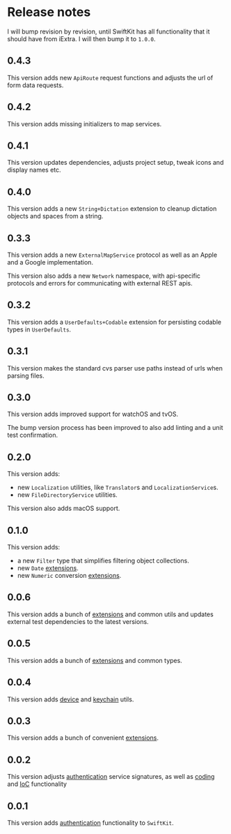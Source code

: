 # Release notes

I will bump revision by revision, until SwiftKit has all functionality that it should have from iExtra. I will then bump it to `1.0.0`.


## 0.4.3

This version adds new `ApiRoute` request functions and adjusts the url of form data requests.


## 0.4.2

This version adds missing initializers to map services.


## 0.4.1

This version updates dependencies, adjusts project setup, tweak icons and display names etc.


## 0.4.0

This version adds a new `String+Dictation` extension to cleanup dictation objects and spaces from a string.


## 0.3.3

This version adds a new `ExternalMapService` protocol as well as an Apple and a Google implementation.

This version also adds a new `Network` namespace, with api-specific protocols and errors for communicating with external REST apis.


## 0.3.2

This version adds a `UserDefaults+Codable` extension for persisting codable types in `UserDefaults`.


## 0.3.1

This version makes the standard cvs parser use paths instead of urls when parsing files.


## 0.3.0

This version adds improved support for watchOS and tvOS.

The bump version process has been improved to also add linting and a unit test confirmation.


## 0.2.0

This version adds:

* new `Localization` utilities, like `Translator`s and `LocalizationService`s.
* new `FileDirectoryService` utilities.

This version also adds macOS support.


## 0.1.0

This version adds:

* a new `Filter` type that simplifies filtering object collections.
* new `Date` [extensions][Extensions].
* new `Numeric` conversion [extensions][Extensions].


## 0.0.6

This version adds a bunch of [extensions][Extensions] and common utils and updates external test dependencies to the latest versions.


## 0.0.5

This version adds a bunch of [extensions][Extensions] and common types.


## 0.0.4

This version adds [device][Device] and [keychain][Keychain] utils.


## 0.0.3

This version adds a bunch of convenient [extensions][Extensions]. 


## 0.0.2

This version adjusts [authentication][Authentication] service signatures, as well as [coding][Coding] and [IoC][IoC] functionality  


## 0.0.1

This version adds [authentication][Authentication] functionality to `SwiftKit`.


[Authentication]: Readmes/Authentication.md
[Coding]: Readmes/Coding.md 
[Device]: Readmes/Device.md
[Extensions]: Readmes/Extensions.md
[IoC]: Readmes/IoC.md
[Keychain]: Readmes/Keychain.md
